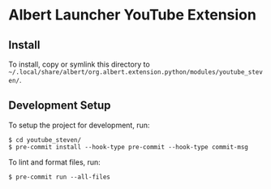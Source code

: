 # Albert Launcher YouTube Extension
## Install
To install, copy or symlink this directory to `~/.local/share/albert/org.albert.extension.python/modules/youtube_steven/`.

## Development Setup
To setup the project for development, run:

    $ cd youtube_steven/
    $ pre-commit install --hook-type pre-commit --hook-type commit-msg

To lint and format files, run:

    $ pre-commit run --all-files
